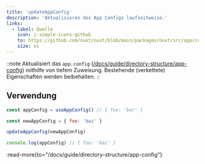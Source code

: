 ```yaml
---
title: 'updateAppConfig'
description: 'Aktualisieren des App Configs laufzeitweise.'
links:
  - label: Quelle
    icon: i-simple-icons-github
    to: https://github.com/nuxt/nuxt/blob/main/packages/nuxt/src/app/config.ts
    size: xs
---
```


::note
Aktualisiert das `app.config` ([/docs/guide/directory-structure/app-config](/docs/guide/directory-structure/app-config)) mithilfe von tiefem Zuweisung. Bestehende (verkettete) Eigenschaften werden beibehalten.
::

## Verwendung

```js
const appConfig = useAppConfig() // { foo: 'bar' }

const newAppConfig = { foo: 'baz' }

updateAppConfig(newAppConfig)

console.log(appConfig) // { foo: 'baz' }
```

:read-more{to="/docs/guide/directory-structure/app-config"}